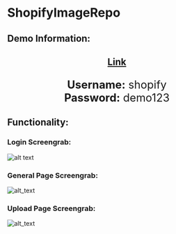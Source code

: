 # ShopifyImageRepo

## Demo Information:
<h2 align="center" target="_blank"><a href="http://mydrip.ca/shopify/">Link</a></h2>  

<p align="center" style="font-size:25px;">
  <strong>Username:</strong> shopify<br>
  <strong>Password:</strong> demo123
</p>


## Functionality:

### Login Screengrab:
![alt text](https://i.ibb.co/30rMpG5/login.jpg)

### General Page Screengrab:
![alt_text](https://i.ibb.co/pRhHfPC/general-comments.jpg)

### Upload Page Screengrab:
![alt_text](https://i.ibb.co/vzKZ4W8/uploading.jpg)
